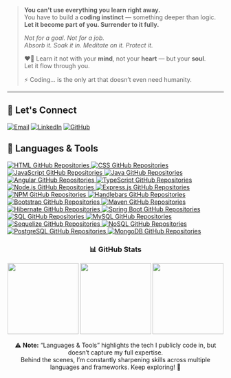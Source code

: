 > **You can't use everything you learn right away.**  
> You have to build a **coding instinct** — something deeper than logic.  
> **Let it become part of you. Surrender to it fully.**
>
> _Not for a goal. Not for a job._  
_Absorb it. Soak it in. Meditate on it. Protect it._
> 
>❤️‍🔥 Learn it not with your **mind**, not your **heart** — but your **soul**.  
>Let it flow through you.
> 
 >⚡ Coding... is the only art that doesn’t even need humanity.

---

## 💬 Let's Connect
<!-- Connect Section -->
[![Email](https://img.shields.io/badge/-Email-CC6600?style=for-the-badge&logo=gmail&logoColor=white)](mailto:umair.ali.geek@gmail.com)
[![LinkedIn](https://img.shields.io/badge/-LinkedIn-blue?style=for-the-badge&logo=linkedin&logoColor=white)](https://www.linkedin.com/in/umairali-se/)
[![GitHub](https://img.shields.io/badge/GitHub-0D1117?style=for-the-badge&logo=GitHub&logoColor=white)](https://github.com/umairali-bit)


<!-- Language Badges -->
## 🚀 Languages & Tools

<!-- HTML -->
<a href="https://github.com/umairali-bit?tab=repositories&q=&type=&language=HTML" target="_blank" title="HTML Repositories on GitHub">
  <img src="https://img.shields.io/badge/HTML-GitHub-E34F26?style=for-the-badge&logo=github&logoColor=white" alt="HTML GitHub Repositories" />
</a>

<!-- CSS -->
<a href="https://github.com/umairali-bit?tab=repositories&q=&type=&language=CSS" target="_blank" title="CSS Repositories on GitHub">
  <img src="https://img.shields.io/badge/CSS-GitHub-1572B6?style=for-the-badge&logo=github&logoColor=white" alt="CSS GitHub Repositories" />
</a>

<!-- JavaScript -->
<a href="https://github.com/umairali-bit?tab=repositories&q=&type=&language=JavaScript" target="_blank" title="JavaScript Repositories on GitHub">
  <img src="https://img.shields.io/badge/JavaScript-GitHub-F7DF1E?style=for-the-badge&logo=github&logoColor=white" alt="JavaScript GitHub Repositories" />
</a>

<!-- Java -->
<a href="https://github.com/umairali-bit?tab=repositories&q=&type=&language=Java" target="_blank" title="Java Repositories on GitHub">
  <img src="https://img.shields.io/badge/Java-GitHub-ED8B00?style=for-the-badge&logo=github&logoColor=white" alt="Java GitHub Repositories" />
</a>

<!-- Angular -->
<a href="https://github.com/umairali-bit?tab=repositories&q=&type=&language=Angular" target="_blank" title="Angular Repositories on GitHub">
  <img src="https://img.shields.io/badge/Angular-GitHub-DD0031?style=for-the-badge&logo=github&logoColor=white" alt="Angular GitHub Repositories" />
</a>

<!-- TypeScript -->
<a href="https://github.com/umairali-bit?tab=repositories&q=&type=&language=TypeScript" target="_blank" title="TypeScript Repositories on GitHub">
  <img src="https://img.shields.io/badge/TypeScript-GitHub-3178C6?style=for-the-badge&logo=github&logoColor=white" alt="TypeScript GitHub Repositories" />
</a>

<!-- Node.js -->
<a href="https://github.com/umairali-bit?tab=repositories&q=&type=&language=Node.js" target="_blank" title="Node.js Repositories on GitHub">
  <img src="https://img.shields.io/badge/Node.js-GitHub-339933?style=for-the-badge&logo=github&logoColor=white" alt="Node.js GitHub Repositories" />
</a>

<!-- Express -->
<a href="https://github.com/umairali-bit?tab=repositories&q=&type=&language=Express" target="_blank" title="Express.js Repositories on GitHub">
  <img src="https://img.shields.io/badge/Express-GitHub-000000?style=for-the-badge&logo=github&logoColor=white" alt="Express.js GitHub Repositories" />
</a>

<!-- NPM -->
<a href="https://github.com/umairali-bit?tab=repositories&q=&type=&language=NPM" target="_blank" title="NPM Repositories on GitHub">
  <img src="https://img.shields.io/badge/NPM-GitHub-CB3837?style=for-the-badge&logo=github&logoColor=white" alt="NPM GitHub Repositories" />
</a>

<!-- Handlebars -->
<a href="https://github.com/umairali-bit?tab=repositories&q=&type=&language=Handlebars" target="_blank" title="Handlebars Repositories on GitHub">
  <img src="https://img.shields.io/badge/Handlebars-GitHub-f0772b?style=for-the-badge&logo=github&logoColor=white" alt="Handlebars GitHub Repositories" />
</a>

<!-- Bootstrap -->
<a href="https://github.com/umairali-bit?tab=repositories&q=&type=&language=Bootstrap" target="_blank" title="Bootstrap Repositories on GitHub">
  <img src="https://img.shields.io/badge/Bootstrap-GitHub-7952B3?style=for-the-badge&logo=github&logoColor=white" alt="Bootstrap GitHub Repositories" />
</a>

<!-- Maven -->
<a href="https://github.com/umairali-bit?tab=repositories&q=&type=&language=Maven" target="_blank" title="Maven Repositories on GitHub">
  <img src="https://img.shields.io/badge/Maven-GitHub-C71A36?style=for-the-badge&logo=github&logoColor=white" alt="Maven GitHub Repositories" />
</a>

<!-- Hibernate -->
<a href="https://github.com/umairali-bit?tab=repositories&q=&type=&language=Hibernate" target="_blank" title="Hibernate Repositories on GitHub">
  <img src="https://img.shields.io/badge/Hibernate-GitHub-59666C?style=for-the-badge&logo=github&logoColor=white" alt="Hibernate GitHub Repositories" />
</a>

<!-- Spring Boot -->
<a href="https://github.com/umairali-bit?tab=repositories&q=&type=&language=Spring Boot" target="_blank" title="Spring Boot Repositories on GitHub">
  <img src="https://img.shields.io/badge/Spring_Boot-GitHub-6DB33F?style=for-the-badge&logo=github&logoColor=white" alt="Spring Boot GitHub Repositories" />
</a>

<!-- SQL -->
<a href="https://github.com/umairali-bit?tab=repositories&q=&type=&language=SQL" target="_blank" title="SQL Repositories on GitHub">
  <img src="https://img.shields.io/badge/SQL-GitHub-4479A1?style=for-the-badge&logo=github&logoColor=white" alt="SQL GitHub Repositories" />
</a>

<!-- MySQL -->
<a href="https://github.com/umairali-bit?tab=repositories&q=&type=&language=MySQL" target="_blank" title="MySQL Repositories on GitHub">
  <img src="https://img.shields.io/badge/MySQL-GitHub-4479A1?style=for-the-badge&logo=github&logoColor=white" alt="MySQL GitHub Repositories" />
</a>

<!-- Sequelize -->
<a href="https://github.com/umairali-bit?tab=repositories&q=&type=&language=Sequelize" target="_blank" title="Sequelize ORM Repositories on GitHub">
  <img src="https://img.shields.io/badge/Sequelize-GitHub-52B0E7?style=for-the-badge&logo=github&logoColor=white" alt="Sequelize GitHub Repositories" />
</a>

<!-- NoSQL -->
<a href="https://github.com/umairali-bit?tab=repositories&q=&type=&language=NoSQL" target="_blank" title="NoSQL Repositories on GitHub">
  <img src="https://img.shields.io/badge/NoSQL-GitHub-00758F?style=for-the-badge&logo=github&logoColor=white" alt="NoSQL GitHub Repositories" />
</a>

<!-- PostgreSQL -->
<a href="https://github.com/umairali-bit?tab=repositories&q=&type=&language=PostgreSQL" target="_blank" title="PostgreSQL Repositories on GitHub">
  <img src="https://img.shields.io/badge/PostgreSQL-GitHub-336791?style=for-the-badge&logo=github&logoColor=white" alt="PostgreSQL GitHub Repositories" />
</a>

<!-- MongoDB -->
<a href="https://github.com/umairali-bit?tab=repositories&q=&type=&language=MongoDB" target="_blank" title="MongoDB Repositories on GitHub">
  <img src="https://img.shields.io/badge/MongoDB-GitHub-47A248?style=for-the-badge&logo=github&logoColor=white" alt="MongoDB GitHub Repositories" />
</a>

<!---GitHub stats -->
<h3 align="center">📊 GitHub Stats</h3>

<p align="center">
  <img src="https://github-readme-stats.vercel.app/api?username=umairali-bit&show_icons=true&include_all_commits=true&count_private=true&theme=react&hide_border=true&bg_color=0D1117&title_color=6A4DFF&icon_color=6A4DFF" height="165" />
  <img src="https://github-readme-stats.vercel.app/api/top-langs/?username=umairali-bit&langs_count=10&layout=compact&theme=react&hide_border=true&bg_color=0D1117&title_color=6A4DFF&icon_color=6A4DFF" height="165" />
  <img src="https://github-readme-streak-stats.herokuapp.com/?user=umairali-bit&theme=Javascript-dark&hide_border=true&date_format=M%20j%5B%2C%20Y%5D" height="165" />
</p>

<!---Note -->
<p align="center">
  ⚠️ <strong>Note:</strong> “Languages & Tools” highlights the tech I publicly code in, but doesn’t capture my full expertise.<br>
  Behind the scenes, I’m constantly sharpening skills across multiple languages and frameworks. Keep exploring! 🚀
</p>
